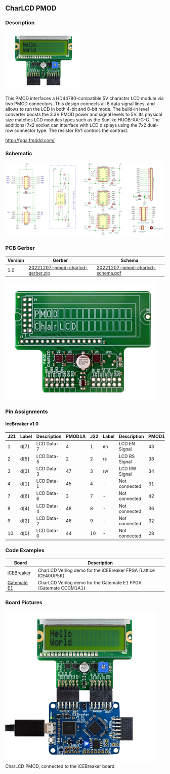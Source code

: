 ## CharLCD PMOD

### Description

<img src="images/pmod-charlcd.png" width="240px">

This PMOD interfaces a HD44780-compatible 5V character LCD module via two PMOD connectors. This design connects all 8 data signal lines, and allows to run the LCD in both 4-bit and 8-bit mode. The build-in level converter boosts the 3.3V PMOD power and signal levels to 5V. Its physical size matches LCD modules types such as the Sunlike HUOB-XA-G-G. The additional 7x2 socket can interface with LCD displays using the 7x2 dual-row connector type. The resistor RV1 controls the contrast.

http://fpga.fm4dd.com/

### Schematic
[![CHARLCD PMOD Schematics](images/charlcd-schema.png)](images/charlcd-schema.png)

### PCB Gerber

| Version | Gerber | Schema |
|---------|--------|--------|
| 1.0     |[20221207-pmod-charlcd-gerber.zip](fabfiles/v10/20221207-pmod-charlcd-gerber.zip) | [20221207-pmod-charlcd-schema.pdf](fabfiles/v10/20221207-pmod-charlcd-schema.pdf) |

<img src="images/pcb.png" width="480px">

### Pin Assignments

#### IceBreaker v1.0

 J21 |	Label |	Description   |	PMOD1A | J22 |	Label |	Description   | PMOD1B
-----|--------|---------------|--------|-----|--------|---------------|--------
1    |	d[7]  |	LCD Data-7    | 4      |1    |	en    |	LCD EN Signal | 43
2    |	d[5]  |	LCD Data-5    | 2      |2    |	rs    |	LCD RS Signal | 38
3    |	d[3]  |	LCD Data-3    | 47     |3    |	rw    |	LCD RW Signal | 34
4    |  d[1]  |	LCD Data-1    | 45     |4    |  -     | Not connected | 31
7    |	d[6]  |	LCD Data-6    | 3      |7    |	-     |	Not connected | 42
8    |	d[4]  |	LCD Data-4    | 48     |8    |	-     |	Not connected | 36
9    |  d[2]  |	LCD Data-2    |	46     |9    |  -     | Not connected | 32
10   |  d[0]  |	LCD Data-0    |	44     |10   |  -     |	Not connected | 28

### Code Examples

| Board                               | Description                                                       |
|-------------------------------------|-------------------------------------------------------------------|
| [iCEBreaker](examples/icebreaker)   | CharLCD Verilog demo for the iCEBreaker FPGA (Lattice ICE40UP5K)  |
| [Gatemate E1](examples/gatemate-e1) | CharLCD Verilog demo for the Gatemate E1 FPGA (Gatemate CCGM1A1)  |

### Board Pictures
<img src="images/icebreaker.png" width="480px">
CharLCD PMOD, connected to the iCEBreaker board.

